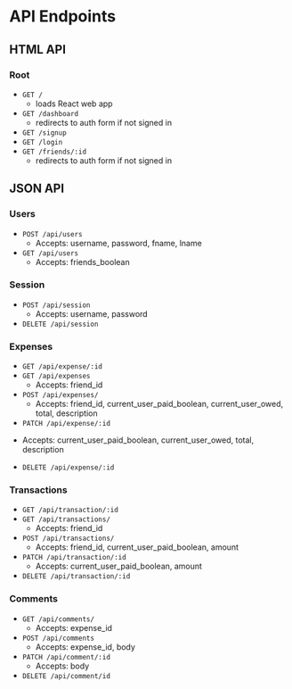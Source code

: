 # API Endpoints

## HTML API

### Root

- `GET /`
  * loads React web app
- `GET /dashboard`
  * redirects to auth form if not signed in
- `GET /signup`
- `GET /login`
- `GET /friends/:id`
  * redirects to auth form if not signed in

## JSON API

### Users

- `POST /api/users`
  * Accepts: username, password, fname, lname
- `GET /api/users`
  * Accepts: friends_boolean

### Session
- `POST /api/session`
  * Accepts: username, password
- `DELETE /api/session`

### Expenses
- `GET /api/expense/:id`
- `GET /api/expenses`
  * Accepts: friend_id
- `POST /api/expenses/`
  * Accepts: friend_id, current_user_paid_boolean, current_user_owed, total, description
- `PATCH /api/expense/:id`
* Accepts: current_user_paid_boolean, current_user_owed, total, description
- `DELETE /api/expense/:id`

### Transactions
- `GET /api/transaction/:id`
- `GET /api/transactions/`
  * Accepts: friend_id
- `POST /api/transactions/`
  * Accepts: friend_id, current_user_paid_boolean, amount
- `PATCH /api/transaction/:id`
  * Accepts: current_user_paid_boolean, amount
- `DELETE /api/transaction/:id`

### Comments
- `GET /api/comments/`
  * Accepts: expense_id
- `POST /api/comments`
  * Accepts: expense_id, body
- `PATCH /api/comment/:id`
  * Accepts: body
- `DELETE /api/comment/id`
